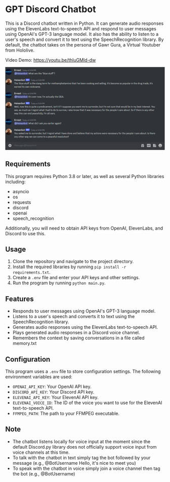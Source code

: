 # GPT Discord Chatbot

This is a Discord chatbot written in Python. It can generate audio responses using the ElevenLabs text-to-speech API and respond to user messages using OpenAI's GPT-3 language model. It also has the ability to listen to a user's speech and convert it to text using the SpeechRecognition library. By default, the chatbot takes on the persona of Gawr Gura, a Virtual Youtuber from Hololive.

Video Demo: https://youtu.be/thluGMId-dw

![](https://github.com/ErnestAroozoo/GPT-Discord-Chatbot/blob/main/tutorial.png)

## Requirements

This program requires Python 3.8 or later, as well as several Python libraries including:

- asyncio
- os
- requests
- discord
- openai
- speech_recognition

Additionally, you will need to obtain API keys from OpenAI, ElevenLabs, and Discord to use this.

## Usage

1. Clone the repository and navigate to the project directory.
2. Install the required libraries by running `pip install -r requirements.txt`.
3. Create a `.env` file and enter your API keys and other settings.
4. Run the program by running `python main.py`.

## Features

- Responds to user messages using OpenAI's GPT-3 language model.
- Listens to a user's speech and converts it to text using the SpeechRecognition library.
- Generates audio responses using the ElevenLabs text-to-speech API.
- Plays generated audio responses in a Discord voice channel.
- Remembers the context by saving conversations in a file called memory.txt

## Configuration

This program uses a `.env` file to store configuration settings. The following environment variables are used:

- `OPENAI_API_KEY`: Your OpenAI API key.
- `DISCORD_API_KEY`: Your Discord API key.
- `ELEVENAI_API_KEY`: Your ElevenAI API key.
- `ELEVENAI_VOICE_ID`: The ID of the voice you want to use for the ElevenAI text-to-speech API.
- `FFMPEG_PATH`: The path to your FFMPEG executable.

## Note
- The chatbot listens locally for voice input at the moment since the default Discord.py library does not officially support voice input from voice channels at this time.
- To talk with the chatbot in text simply tag the bot followed by your message (e.g., @BotUsername Hello, it's nice to meet you)
- To speak with the chatbot in voice simply join a voice channel then tag the bot (e.g., @BotUsername)
